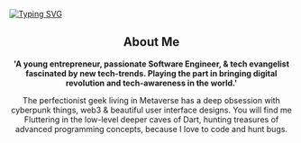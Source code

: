 [![Typing SVG](https://readme-typing-svg.herokuapp.com?size=30&duration=2000&color=F715C5&center=true&lines=I+am+Umar+Razzaq;Flutter+Developer;Software+Engineer;Digital+Creator;User+Interface+(UI);User+Experience+(UX);Tech+Evangelist;Community+Builder)](https://git.io/typing-svg)

<h2 align="center"> About Me </h2>
<p align="center">
  <strong>
  'A young entrepreneur, passionate Software Engineer, & tech evangelist fascinated by new tech-trends. Playing the part in bringing digital revolution and tech-awareness in the world.'
  </strong>
</p>
<p align="center">
  The perfectionist geek living in Metaverse has a deep obsession with cyberpunk things, web3 & beautiful user interface designs. You will find me Fluttering in the low-level deeper caves of Dart, hunting treasures of advanced programming concepts, because I love to code and hunt bugs.
</p>
<!--
**mrumarrazzaq/mrumarrazzaq** is a ✨ _special_ ✨ repository because its `README.md` (this file) appears on your GitHub profile.

Here are some ideas to get you started:

- 🔭 I’m currently working on ...
- 🌱 I’m currently learning ...
- 👯 I’m looking to collaborate on ...
- 🤔 I’m looking for help with ...
- 💬 Ask me about ...
- 📫 How to reach me: ...
- 😄 Pronouns: ...
- ⚡ Fun fact: ...
-->
